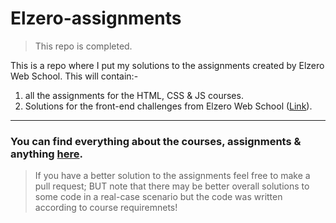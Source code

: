 # Elzero-assignments

> This repo is completed.

This is a repo where I put my solutions to the assignments created by Elzero Web School.
This will contain:-

1. all the assignments for the HTML, CSS & JS courses.
2. Solutions for the front-end challenges from Elzero Web School ([Link](https://elzero.org/category/challenges/front-end-challenges/)).
___
### You can find everything about the courses, assignments & anything [here](https://elzero.org/).

> If you have a better solution to the assignments feel free to make a pull request; BUT note that there may be better overall solutions to some code in a real-case scenario but the code was written according to course requiremnets!
